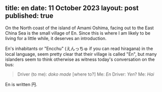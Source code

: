 title: en
date: 11 October 2023
layout: post
published: true
---
On the North coast of the island of Amami Oshima, facing out to the East China Sea is the small village of En. Since this is where I am likely to be living for a little while, it deserves an introduction.

En's inhabitants or "Encchu" (えんっちゅ if you can read hiragana) in the local language, seem pretty clear that their village is called "En", but many islanders seem to think otherwise as witness today's conversation on the bus:

> Driver (to me): *doko made* \[where to?\]
> Me: *En*
> Driver: *Yen*?
> Me: *Hai*

En is written 円. 
